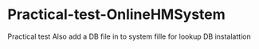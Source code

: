 # Practical-test-OnlineHMSystem
Practical test
Also add a DB file in to system fille for lookup DB instalattion 
